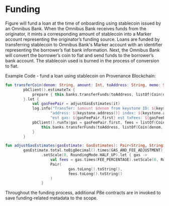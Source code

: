 # Funding

Figure will fund a loan at the time of onboarding using stablecoin issued by an Omnibus Bank. When the Omnibus Bank receives funds from the originator, it mints a corresponding amount of stablecoin into a Marker account representing the originator’s funding source. Loans are funded by transferring stablecoin to Omnibus Bank's Marker account with an identifier representing the borrower’s fiat bank information. Next, the Omnibus Bank will convert the borrower’s coin to fiat and send funds to the borrower’s bank account. The stablecoin used is burned in the process of conversion to fiat.

Example Code - fund a loan using stablecoin on Provenance Blockchain:

```kotlin
fun transferCoin(denom: String, amount: Int, toAddress: String, memo: String) =
        pbClient().estimateTx {
            prepare { this.banks.transferFunds(toAddress, listOf(Coin(denom, amount.toString()))) }
        }.let {
            val gasFeePair = adjustGasEstimates(it)
            log.info("Transfer: $amount $denom from keystone ID: ${keystone.provenanceConfig.memberUuid()} " +
                    "address: ${keystone.address()} index: ${keystone.addressIndex()} to address: $toAddress memo: $memo " +
                    "est gas: ${gasFeePair.first} est txFees: ${gasFeePair.second}")
            pbClient().runTx(gas = gasFeePair.first, fees = listOf(Coin(Denom.vspn.name, gasFeePair.second)), memo = memo) {
                this.banks.transferFunds(toAddress, listOf(Coin(denom, amount.toString())))
            }
        }

fun adjustGasEstimates(gasEstimate: GasEstimates): Pair<String, String> =
        gasEstimate.total.toBigDecimal().times(GAS_AND_FEE_ADJUSTMENT)
                .setScale(0, RoundingMode.HALF_UP).let { gas ->
                    val fees = gas.times(FEE_PERCENTAGE).setScale(0, RoundingMode.HALF_UP)
                    Pair(
                            gas.toLong().toString(),
                            fees.toLong().toString()
                    )
                }
```



Throughout the funding process, additional P8e contracts are in invoked to save funding-related metadata to the scope.



